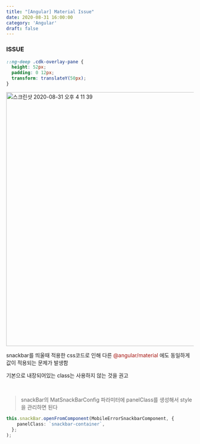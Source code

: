 ```yaml
---
title: "[Angular] Material Issue"
date: 2020-08-31 16:00:00
category: 'Angular'
draft: false
---
```


### ISSUE

```scss
::ng-deep .cdk-overlay-pane {
  height: 52px;
  padding: 0 12px;
  transform: translateY(50px);
}
```

<img width="680" alt="스크린샷 2020-08-31 오후 4 11 39" src="https://user-images.githubusercontent.com/36187948/91692676-bad66c80-eba4-11ea-93af-4b80b01e98c2.png">

snackbar를 띄울때 적용한 css코드로 인해 다른 <span style='color:#a6120d'>@angular/material</span> 에도 동일하게 값이 적용되는 문제가 발생함

기본으로 내장되어있는 class는 사용하지 않는 것을 권고

<br>

> snackBar의 MatSnackBarConfig 파라미터에 panelClass를 생성해서 style을 관리하면 된다

```ts
this.snackBar.openFromComponent(MobileErrorSnackbarComponent, {
    panelClass: `snackbar-container`,
  };
);
```

